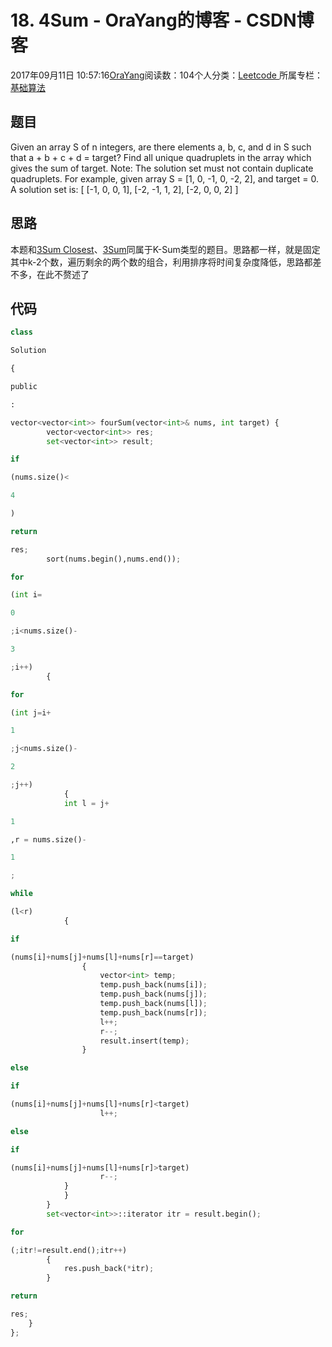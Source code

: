 
# 18. 4Sum - OraYang的博客 - CSDN博客

2017年09月11日 10:57:16[OraYang](https://me.csdn.net/u010665216)阅读数：104个人分类：[Leetcode																](https://blog.csdn.net/u010665216/article/category/7026962)
所属专栏：[基础算法](https://blog.csdn.net/column/details/16604.html)



## 题目
Given an array S of n integers, are there elements a, b, c, and d in S such that a + b + c + d = target? Find all unique quadruplets in the array which gives the sum of target.
Note: The solution set must not contain duplicate quadruplets.
For example, given array S = [1, 0, -1, 0, -2, 2], and target = 0.
A solution set is:
[
[-1,  0, 0, 1],
[-2, -1, 1, 2],
[-2,  0, 0, 2]
]
## 思路
本题和[3Sum Closest](http://blog.csdn.net/u010665216/article/details/77929719)、[3Sum](http://blog.csdn.net/u010665216/article/details/77923123)同属于K-Sum类型的题目。思路都一样，就是固定其中k-2个数，遍历剩余的两个数的组合，利用排序将时间复杂度降低，思路都差不多，在此不赘述了
## 代码
```python
class
```
```python
Solution
```
```python
{
```
```python
public
```
```python
:
```
```python
vector<vector<int>> fourSum(vector<int>& nums, int target) {
        vector<vector<int>> res;
        set<vector<int>> result;
```
```python
if
```
```python
(nums.size()<
```
```python
4
```
```python
)
```
```python
return
```
```python
res;
        sort(nums.begin(),nums.end());
```
```python
for
```
```python
(int i=
```
```python
0
```
```python
;i<nums.size()-
```
```python
3
```
```python
;i++)
        {
```
```python
for
```
```python
(int j=i+
```
```python
1
```
```python
;j<nums.size()-
```
```python
2
```
```python
;j++)
            {
            int l = j+
```
```python
1
```
```python
,r = nums.size()-
```
```python
1
```
```python
;
```
```python
while
```
```python
(l<r)
            {
```
```python
if
```
```python
(nums[i]+nums[j]+nums[l]+nums[r]==target)
                {
                    vector<int> temp;
                    temp.push_back(nums[i]);
                    temp.push_back(nums[j]);
                    temp.push_back(nums[l]);
                    temp.push_back(nums[r]);
                    l++;
                    r--;
                    result.insert(temp);
                }
```
```python
else
```
```python
if
```
```python
(nums[i]+nums[j]+nums[l]+nums[r]<target)
                    l++;
```
```python
else
```
```python
if
```
```python
(nums[i]+nums[j]+nums[l]+nums[r]>target)
                    r--;
            }
            }
        }
        set<vector<int>>::iterator itr = result.begin();
```
```python
for
```
```python
(;itr!=result.end();itr++)
        {
            res.push_back(*itr);
        }
```
```python
return
```
```python
res;  
    }
};
```

